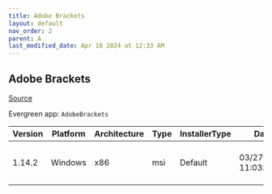 ```yaml
---
title: Adobe Brackets
layout: default
nav_order: 2
parent: A
last_modified_date: Apr 10 2024 at 12:33 AM
---
```


## Adobe Brackets

[Source](http://brackets.io/)

Evergreen app: `AdobeBrackets`

| Version | Platform | Architecture | Type | InstallerType | Date                | Size     | URI                                                                                                                                                                                              |
| ------- | -------- | ------------ | ---- | ------------- | ------------------- | -------- | ------------------------------------------------------------------------------------------------------------------------------------------------------------------------------------------------ |
| 1.14.2  | Windows  | x86          | msi  | Default       | 03/27/2020 11:03:23 | 80896000 | [https://github.com/adobe/brackets/releases/download/release-1.14.2/Brackets.Release.1.14.2.msi](https://github.com/adobe/brackets/releases/download/release-1.14.2/Brackets.Release.1.14.2.msi) |
